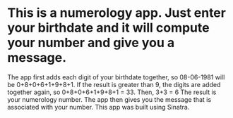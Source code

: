 # This is a numerology app. Just enter your birthdate and it will compute your number and give you a message.
The app first adds each digit of your birthdate together, so 08-06-1981 will be 0+8+0+6+1+9+8+1.
If the result is greater than 9, the digits are added together again, so 0+8+0+6+1+9+8+1 = 33. Then, 3+3 = 6 The result is your numerology number.
The app then gives you the message that is associated with your number.
This app was built using Sinatra.
